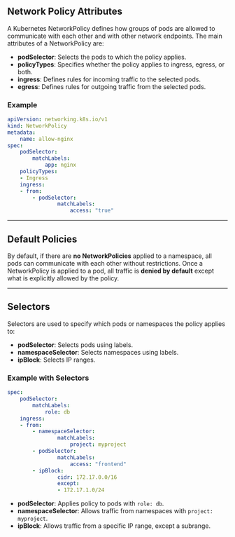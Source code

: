 ## Network Policy Attributes

A Kubernetes NetworkPolicy defines how groups of pods are allowed to communicate with each other and with other network endpoints. The main attributes of a NetworkPolicy are:

- **podSelector**: Selects the pods to which the policy applies.
- **policyTypes**: Specifies whether the policy applies to ingress, egress, or both.
- **ingress**: Defines rules for incoming traffic to the selected pods.
- **egress**: Defines rules for outgoing traffic from the selected pods.

### Example

```yaml
apiVersion: networking.k8s.io/v1
kind: NetworkPolicy
metadata:
    name: allow-nginx
spec:
    podSelector:
        matchLabels:
            app: nginx
    policyTypes:
    - Ingress
    ingress:
    - from:
        - podSelector:
                matchLabels:
                    access: "true"
```

---

## Default Policies

By default, if there are **no NetworkPolicies** applied to a namespace, all pods can communicate with each other without restrictions. Once a NetworkPolicy is applied to a pod, all traffic is **denied by default** except what is explicitly allowed by the policy.

---

## Selectors

Selectors are used to specify which pods or namespaces the policy applies to:

- **podSelector**: Selects pods using labels.
- **namespaceSelector**: Selects namespaces using labels.
- **ipBlock**: Selects IP ranges.

### Example with Selectors

```yaml
spec:
    podSelector:
        matchLabels:
            role: db
    ingress:
    - from:
        - namespaceSelector:
                matchLabels:
                    project: myproject
        - podSelector:
                matchLabels:
                    access: "frontend"
        - ipBlock:
                cidr: 172.17.0.0/16
                except:
                - 172.17.1.0/24
```

- **podSelector**: Applies policy to pods with `role: db`.
- **namespaceSelector**: Allows traffic from namespaces with `project: myproject`.
- **ipBlock**: Allows traffic from a specific IP range, except a subrange.
